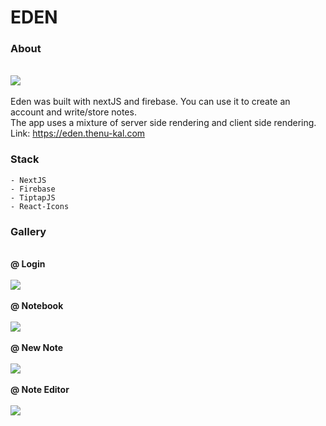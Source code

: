 # EDEN

### About
<br>
<img src='https://imgur.com/ndYKGqW.png' >
<br><br>
Eden was built with nextJS and firebase. You can use it to create an account and write/store notes.
<br>
The app uses a mixture of server side rendering and client side rendering. 
<br>
Link: <a href='http://eden.thenu-kal.com'>https://eden.thenu-kal.com</a>

### Stack
    - NextJS
    - Firebase
    - TiptapJS
    - React-Icons

### Gallery
<br><strong>@ Login</strong>
<br><br>
<img src='https://imgur.com/0ElWUOP.png'>
<br><br>
<strong>@ Notebook</strong>
<br><br>
<img src='https://imgur.com/VIpH7CO.png'>
<br><br>
<strong>@ New Note</strong>
<br><br>
<img src='https://imgur.com/qkUm8BS.png'>
<br><br>
<strong>@ Note Editor</strong>
<br><br>
<img src='https://imgur.com/SZ1JFvU.png'>